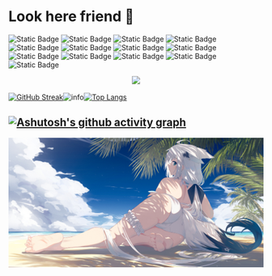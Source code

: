 # Look here friend 👋



![Static Badge](https://img.shields.io/badge/openSUSE-Tumbleweed-plastic?logo=opensuse&logoColor=green) ![Static Badge](https://img.shields.io/badge/Docker-Linux-plastic?logo=docker&logoColor=#2496ED) ![Static Badge](https://img.shields.io/badge/Program-Java-plastic?logo=intellijidea&logoColor=#000000) ![Static Badge](https://img.shields.io/badge/Program-C++-plastic?logo=cplusplus&logoColor=#00599C) ![Static Badge](https://img.shields.io/badge/Program-C-plastic?logo=c&logoColor=#A8B9CC) ![Static Badge](https://img.shields.io/badge/Program-Python-plastic?logo=python&logoColor=#3776AB) ![Static Badge](https://img.shields.io/badge/Program-Go-plastic?logo=go&logoColor=#00ADD8) 
 ![Static Badge](https://img.shields.io/badge/Reddit-Alita_owe-plastic?logo=reddit&logoColor=#FF4500) ![Static Badge](https://img.shields.io/badge/Steam-Alita-plastic?logo=steam&logoColor=#000000) ![Static Badge](https://img.shields.io/badge/Hexo-Alita-plastic?logo=hexo&logoColor=#0E83CD) ![Static Badge](https://img.shields.io/badge/Youtube-Alita-plastic?logo=youtube&logoColor=#FF0000) ![Static Badge](https://img.shields.io/badge/Bilibili-从零开始丢你蕾姆-plastic?logo=bilibili&logoColor=#00A1D6) ![Static Badge](https://img.shields.io/badge/Stack_overflow-DrPhilip425-plastic?logo=stackoverflow&logoColor=#F58025)
<div align=center><img src="https://access-counter.vercel.app/api/counter?name=github-DrPhilip425&theme=006&length=7"></src></div>

[![GitHub Streak](https://streak-stats.demolab.com/?user=DrPhilip425&theme=moltack)](https://git.io/streak-stats)![info](https://github-readme-stats.vercel.app/api?username=DrPhilip425&show_icons=true&count_private=true&hide=prs&theme=moltack)[![Top Langs](https://github-readme-stats.vercel.app/api/top-langs/?username=DrPhilip425&theme=moltack&layout=compact)](https://github.com/anuraghazra/github-readme-stats)





[![Ashutosh's github activity graph](https://github-readme-activity-graph.vercel.app/graph?username=DrPhilip425&theme=tokyo-day)](https://github.com/ashutosh00710/github-readme-activity-graph)
---
![](https://raw.githubusercontent.com/DrPhilip425/PicGo-PicStore/main/images/100166233_p0_master1200.jpg)

<!--
**DrPhilip425/DrPhilip425** is a ✨ _special_ ✨ repository because its `README.md` (this file) appears on your GitHub profile.

Here are some ideas to get you started:

- 🔭 I’m currently working on ...
- 🌱 I’m currently learning ...
- 💬 Ask me about ...
- 📫 How to reach me: ...
- ⚡ Fun fact: ...
-->
